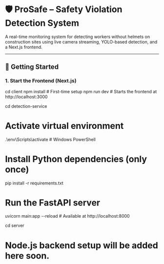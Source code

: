 # 🛡️ ProSafe – Safety Violation Detection System

A real-time monitoring system for detecting workers without helmets on construction sites using live camera streaming, YOLO-based detection, and a Next.js frontend.

---

## 🚀 Getting Started

### 1. Start the Frontend (Next.js)

cd client
npm install # First-time setup
npm run dev # Starts the frontend at http://localhost:3000

cd detection-service

# Activate virtual environment

.\env\Scripts\activate # Windows PowerShell

# Install Python dependencies (only once)

pip install -r requirements.txt

# Run the FastAPI server

uvicorn main:app --reload # Available at http://localhost:8000

cd server

# Node.js backend setup will be added here soon.
